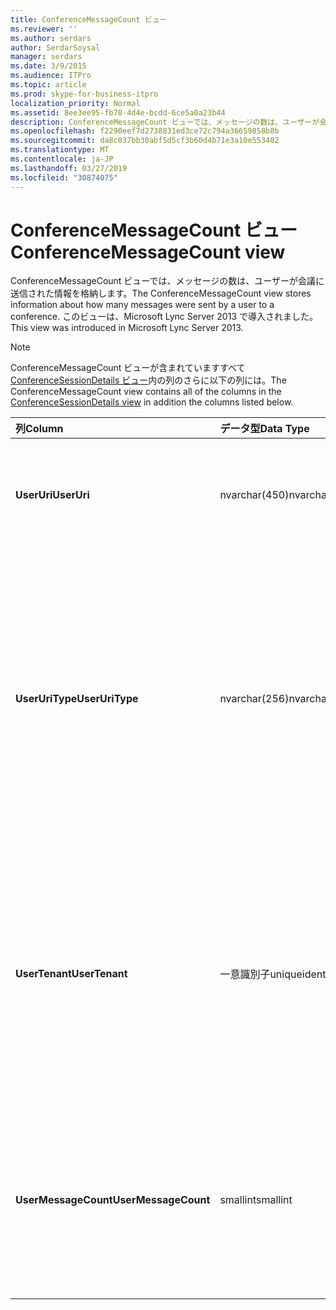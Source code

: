 ```yaml
---
title: ConferenceMessageCount ビュー
ms.reviewer: ''
ms.author: serdars
author: SerdarSoysal
manager: serdars
ms.date: 3/9/2015
ms.audience: ITPro
ms.topic: article
ms.prod: skype-for-business-itpro
localization_priority: Normal
ms.assetid: 8ee3ee95-fb78-4d4e-bcdd-6ce5a0a23b44
description: ConferenceMessageCount ビューでは、メッセージの数は、ユーザーが会議に送信された情報を格納します。 このビューは、Microsoft Lync Server 2013 で導入されました。
ms.openlocfilehash: f2290eef7d2738831ed3ce72c794a36659858b8b
ms.sourcegitcommit: da8c037bb30abf5d5cf3b60d4b71e3a10e553402
ms.translationtype: MT
ms.contentlocale: ja-JP
ms.lasthandoff: 03/27/2019
ms.locfileid: "30874075"
---
```

# <a name="conferencemessagecount-view"></a><span data-ttu-id="71dc4-104">ConferenceMessageCount ビュー</span><span class="sxs-lookup"><span data-stu-id="71dc4-104">ConferenceMessageCount view</span></span>
 
<span data-ttu-id="71dc4-105">ConferenceMessageCount ビューでは、メッセージの数は、ユーザーが会議に送信された情報を格納します。</span><span class="sxs-lookup"><span data-stu-id="71dc4-105">The ConferenceMessageCount view stores information about how many messages were sent by a user to a conference.</span></span> <span data-ttu-id="71dc4-106">このビューは、Microsoft Lync Server 2013 で導入されました。</span><span class="sxs-lookup"><span data-stu-id="71dc4-106">This view was introduced in Microsoft Lync Server 2013.</span></span>
  
> [!NOTE]
> <span data-ttu-id="71dc4-107">ConferenceMessageCount ビューが含まれていますすべて[ConferenceSessionDetails ビュー](conferencesessiondetails.md)内の列のさらに以下の列には。</span><span class="sxs-lookup"><span data-stu-id="71dc4-107">The ConferenceMessageCount view contains all of the columns in the [ConferenceSessionDetails view](conferencesessiondetails.md) in addition the columns listed below.</span></span>
  
|<span data-ttu-id="71dc4-108">**列**</span><span class="sxs-lookup"><span data-stu-id="71dc4-108">**Column**</span></span>|<span data-ttu-id="71dc4-109">**データ型**</span><span class="sxs-lookup"><span data-stu-id="71dc4-109">**Data Type**</span></span>|<span data-ttu-id="71dc4-110">**詳細**</span><span class="sxs-lookup"><span data-stu-id="71dc4-110">**Details**</span></span>|
|:-----|:-----|:-----|
|<span data-ttu-id="71dc4-111">**UserUri**</span><span class="sxs-lookup"><span data-stu-id="71dc4-111">**UserUri**</span></span> <br/> |<span data-ttu-id="71dc4-112">nvarchar(450)</span><span class="sxs-lookup"><span data-stu-id="71dc4-112">nvarchar(450)</span></span>  <br/> |<span data-ttu-id="71dc4-113">メッセージを送信したユーザーの URI。</span><span class="sxs-lookup"><span data-stu-id="71dc4-113">URI of the user who sent the message.</span></span>  <br/> |
|<span data-ttu-id="71dc4-114">**UserUriType**</span><span class="sxs-lookup"><span data-stu-id="71dc4-114">**UserUriType**</span></span> <br/> |<span data-ttu-id="71dc4-115">nvarchar(256)</span><span class="sxs-lookup"><span data-stu-id="71dc4-115">nvarchar(256)</span></span>  <br/> |<span data-ttu-id="71dc4-116">メッセージを送信したユーザーの URI の種類です。</span><span class="sxs-lookup"><span data-stu-id="71dc4-116">Type of URI of the user who sent the messages.</span></span> <span data-ttu-id="71dc4-117">詳細については、 [UriTypes テーブル](uritypes.md)を参照してください。</span><span class="sxs-lookup"><span data-stu-id="71dc4-117">See the [UriTypes table](uritypes.md) for more information.</span></span> <br/> |
|<span data-ttu-id="71dc4-118">**UserTenant**</span><span class="sxs-lookup"><span data-stu-id="71dc4-118">**UserTenant**</span></span> <br/> |<span data-ttu-id="71dc4-119">一意識別子</span><span class="sxs-lookup"><span data-stu-id="71dc4-119">uniqueidentifier</span></span>  <br/> |<span data-ttu-id="71dc4-120">メッセージを送信したユーザーのテナントです。</span><span class="sxs-lookup"><span data-stu-id="71dc4-120">Tenant of user who sent the messages.</span></span> <span data-ttu-id="71dc4-121">詳細については[テナントのテーブル](tenants.md)を参照してください。</span><span class="sxs-lookup"><span data-stu-id="71dc4-121">See the [Tenants table](tenants.md) for more information.</span></span> <br/> |
|<span data-ttu-id="71dc4-122">**UserMessageCount**</span><span class="sxs-lookup"><span data-stu-id="71dc4-122">**UserMessageCount**</span></span> <br/> |<span data-ttu-id="71dc4-123">smallint</span><span class="sxs-lookup"><span data-stu-id="71dc4-123">smallint</span></span>  <br/> |<span data-ttu-id="71dc4-124">会議のセッション中にユーザーによって送信されたメッセージの数です。</span><span class="sxs-lookup"><span data-stu-id="71dc4-124">Number of messages sent by the user during the conference session.</span></span>  <br/> |
   

